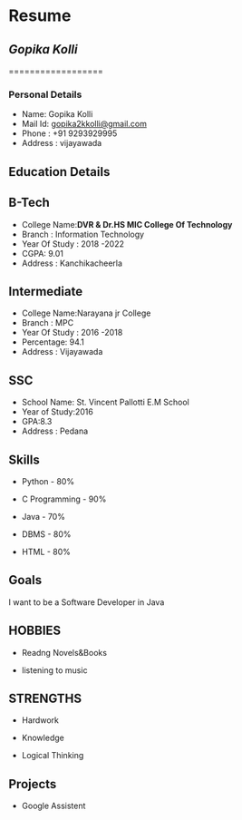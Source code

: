 # Resume


## *Gopika Kolli*
==================

###  Personal Details

  - Name: Gopika Kolli<br>
  - Mail Id: gopika2kkolli@gmail.com<br>
  - Phone : +91 9293929995<br>
  - Address : vijayawada<br>

## Education Details


## B-Tech


 - College Name:__DVR & Dr.HS MIC College Of Technology__<br>
 - Branch : Information Technology<br>
 - Year Of Study : 2018 -2022<br>
 - CGPA: 9.01<br>       
 - Address : Kanchikacheerla<br>

## Intermediate


 - College Name:Narayana jr College<br>
 - Branch : MPC<br>
 - Year Of Study : 2016 -2018<br>
 - Percentage: 94.1<br>
 - Address : Vijayawada<br>

## SSC


 - School Name: St. Vincent Pallotti E.M School
 - Year of Study:2016
 - GPA:8.3
 - Address : Pedana
 
 ##  Skills
 
 
 - Python - 80%

 - C Programming - 90%

 - Java - 70%

 - DBMS - 80%

 - HTML - 80%

## Goals

I want to be a Software Developer in Java

## HOBBIES

 - Readng Novels&Books

 - listening to music

## STRENGTHS

 - Hardwork
 
 - Knowledge
 
 - Logical Thinking

## Projects
 - Google Assistent
 
